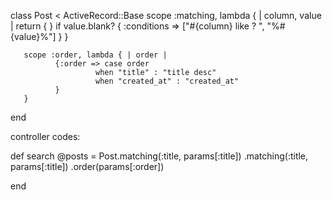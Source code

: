   class Post < ActiveRecord::Base
       scope :matching, lambda { | column, value | 
              return { } if value.blank?
              { :conditions => ["#{column} like ? ", "%#{value}%"] }
       }

       scope :order, lambda { | order | 
              {:order => case order
                       when "title" : "title desc"
                       when "created_at" : "created_at"
              }
       }

  end

controller codes:

  def search 
      @posts = Post.matching(:title, params[:title])
                           .matching(:title, params[:title])
                           .order(params[:order])

  end
